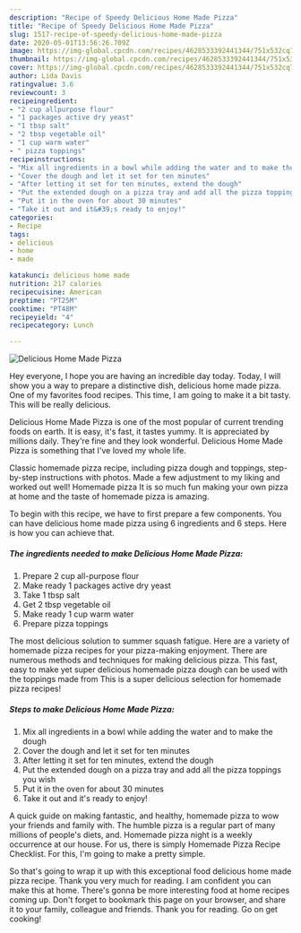 ```yaml
---
description: "Recipe of Speedy Delicious Home Made Pizza"
title: "Recipe of Speedy Delicious Home Made Pizza"
slug: 1517-recipe-of-speedy-delicious-home-made-pizza
date: 2020-05-01T13:56:26.709Z
image: https://img-global.cpcdn.com/recipes/4628533392441344/751x532cq70/delicious-home-made-pizza-recipe-main-photo.jpg
thumbnail: https://img-global.cpcdn.com/recipes/4628533392441344/751x532cq70/delicious-home-made-pizza-recipe-main-photo.jpg
cover: https://img-global.cpcdn.com/recipes/4628533392441344/751x532cq70/delicious-home-made-pizza-recipe-main-photo.jpg
author: Lida Davis
ratingvalue: 3.6
reviewcount: 3
recipeingredient:
- "2 cup allpurpose flour"
- "1 packages active dry yeast"
- "1 tbsp salt"
- "2 tbsp vegetable oil"
- "1 cup warm water"
- " pizza toppings"
recipeinstructions:
- "Mix all ingredients in a bowl while adding the water and to make the dough"
- "Cover the dough and let it set for ten minutes"
- "After letting it set for ten minutes, extend the dough"
- "Put the extended dough on a pizza tray and add all the pizza toppings you wish"
- "Put it in the oven for about 30 minutes"
- "Take it out and it&#39;s ready to enjoy!"
categories:
- Recipe
tags:
- delicious
- home
- made

katakunci: delicious home made 
nutrition: 217 calories
recipecuisine: American
preptime: "PT25M"
cooktime: "PT48M"
recipeyield: "4"
recipecategory: Lunch

---
```



![Delicious Home Made Pizza](https://img-global.cpcdn.com/recipes/4628533392441344/751x532cq70/delicious-home-made-pizza-recipe-main-photo.jpg)

Hey everyone, I hope you are having an incredible day today. Today, I will show you a way to prepare a distinctive dish, delicious home made pizza. One of my favorites food recipes. This time, I am going to make it a bit tasty. This will be really delicious.

Delicious Home Made Pizza is one of the most popular of current trending foods on earth. It is easy, it's fast, it tastes yummy. It is appreciated by millions daily. They're fine and they look wonderful. Delicious Home Made Pizza is something that I've loved my whole life.

Classic homemade pizza recipe, including pizza dough and toppings, step-by-step instructions with photos. Made a few adjustment to my liking and worked out well! Homemade pizza It is so much fun making your own pizza at home and the taste of homemade pizza is amazing.


To begin with this recipe, we have to first prepare a few components. You can have delicious home made pizza using 6 ingredients and 6 steps. Here is how you can achieve that.

<!--inarticleads1-->

##### The ingredients needed to make Delicious Home Made Pizza:

1. Prepare 2 cup all-purpose flour
1. Make ready 1 packages active dry yeast
1. Take 1 tbsp salt
1. Get 2 tbsp vegetable oil
1. Make ready 1 cup warm water
1. Prepare  pizza toppings


The most delicious solution to summer squash fatigue. Here are a variety of homemade pizza recipes for your pizza-making enjoyment. There are numerous methods and techniques for making delicious pizza. This fast, easy to make yet super delicious homemade pizza dough can be used with the toppings made from This is a super delicious selection for homemade pizza recipes! 

<!--inarticleads2-->

##### Steps to make Delicious Home Made Pizza:

1. Mix all ingredients in a bowl while adding the water and to make the dough
1. Cover the dough and let it set for ten minutes
1. After letting it set for ten minutes, extend the dough
1. Put the extended dough on a pizza tray and add all the pizza toppings you wish
1. Put it in the oven for about 30 minutes
1. Take it out and it&#39;s ready to enjoy!


A quick guide on making fantastic, and healthy, homemade pizza to wow your friends and family with. The humble pizza is a regular part of many millions of people&#39;s diets, and. Homemade pizza night is a weekly occurrence at our house. For us, there is simply Homemade Pizza Recipe Checklist. For this, I&#39;m going to make a pretty simple. 

So that's going to wrap it up with this exceptional food delicious home made pizza recipe. Thank you very much for reading. I am confident you can make this at home. There's gonna be more interesting food at home recipes coming up. Don't forget to bookmark this page on your browser, and share it to your family, colleague and friends. Thank you for reading. Go on get cooking!

